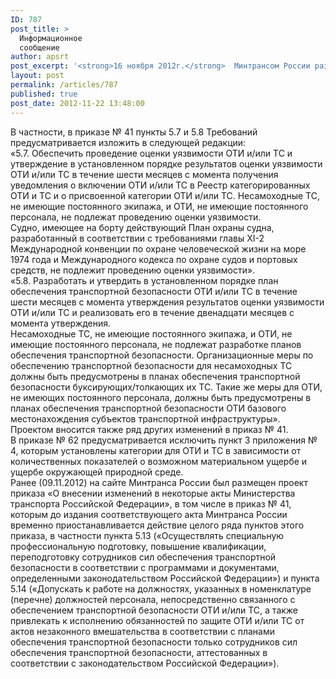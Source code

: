 ```yaml
---
ID: 787
post_title: >
  Информационное
  сообщение
author: apsrt
post_excerpt: '<strong>16 ноября 2012г.</strong>  Минтрансом России размещен на  сайте проект приказа «О внесении изменений в некоторые акты Министерства транспорта Российской Федерации», которым  предусматривается внести изменения в действующие приказы по вопросам транспортной безопасности, а именно в приказ от 8 февраля 2011 г. № 41 и приказ от 21 февраля 2011 г. № 62.'
layout: post
permalink: /articles/787
published: true
post_date: 2012-11-22 13:48:00
---
```

В частности, в приказе № 41 пункты 5.7  и 5.8 Требований  предусматривается изложить в следующей редакции:<br />
«5.7. Обеспечить проведение оценки уязвимости ОТИ и/или ТС и утверждение в установленном порядке результатов оценки уязвимости ОТИ и/или ТС в течение шести месяцев с момента получения уведомления о включении ОТИ и/или ТС в Реестр категорированных ОТИ и ТС и о присвоенной категории ОТИ и/или ТС. Несамоходные ТС, не имеющие постоянного экипажа, и ОТИ, не имеющие постоянного персонала, не подлежат проведению оценки уязвимости.<br />
Судно, имеющее на борту действующий План охраны судна, разработанный в соответствии с требованиями главы ХI-2 Международной конвенции по охране человеческой жизни на море 1974 года и Международного кодекса по охране судов и портовых средств, не подлежит проведению оценки уязвимости».<br />
         «5.8. Разработать и утвердить в установленном порядке план обеспечения транспортной безопасности ОТИ и/или ТС в течение шести месяцев с момента утверждения результатов оценки уязвимости ОТИ и/или ТС и реализовать его в течение двенадцати месяцев с момента утверждения.<br />
Несамоходные ТС, не имеющие постоянного экипажа, и ОТИ, не имеющие постоянного персонала, не подлежат разработке планов обеспечения транспортной безопасности. Организационные меры по обеспечению транспортной безопасности для несамоходных ТС должны быть предусмотрены в планах обеспечения транспортной безопасности буксирующих/толкающих их ТС. Такие же меры для ОТИ, не имеющих постоянного персонала, должны быть предусмотрены в планах обеспечения транспортной безопасности ОТИ базового местонахождения субъектов транспортной инфраструктуры».<br />
Проектом вносится также ряд других изменений в приказ № 41. <br />
В приказе № 62 предусматривается исключить пункт 3 приложения № 4, которым установлены категории для ОТИ и ТС в  зависимости  от количественных показателей о возможном материальном ущербе и ущербе окружающей природной среде. <br />
Ранее (09.11.2012) на сайте Минтранса России был размещен проект приказа «О внесении изменений в некоторые акты Министерства транспорта Российской Федерации», в том числе в приказ № 41, которым  до издания соответствующего акта Минтранса России временно приостанавливается  действие целого ряда  пунктов этого приказа, в частности пункта 5.13 («Осуществлять специальную профессиональную подготовку, повышение квалификации, переподготовку сотрудников сил обеспечения транспортной безопасности в соответствии с программами и документами, определенными законодательством Российской Федерации») и пункта 5.14 («Допускать к работе на должностях, указанных в номенклатуре (перечне) должностей персонала, непосредственно связанного с обеспечением транспортной безопасности ОТИ и/или ТС, а также привлекать к исполнению обязанностей по защите ОТИ и/или ТС от актов незаконного вмешательства в соответствии с планами обеспечения транспортной безопасности только сотрудников сил обеспечения транспортной безопасности, аттестованных в соответствии с законодательством Российской Федерации»).